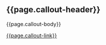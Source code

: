 <div class="callout-box-container">
    <h2>{{page.callout-header}}</h2>
    <p>{{page.callout-body}}</p>
    <a href="">{{page.callout-link}}</a>
</div>